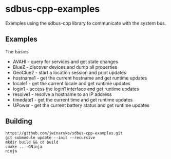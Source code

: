 # sdbus-cpp-examples

Examples using the sdbus-cpp library to communicate with the system bus.

## Examples

The basics

* AVAHI - query for services and get state changes
* BlueZ - discover devices and dump all properties
* GeoClue2 - start a location session and print updates
* hostname1 - get the current hostname and get runtime updates
* locale1 - get the current locale and get runtime updates
* login1 - access the login1 interface and get runtime updates
* resolve1 - resolve a hostname to an IP address
* timedate1 - get the current time and get runtime updates
* UPower - get the current battery status and get runtime updates

## Building

    https://github.com/jwinarske/sdbus-cpp-examples.git
    git submodule update --init --recursive
    mkdir build && cd build
    cmake .. -GNinja
    ninja
